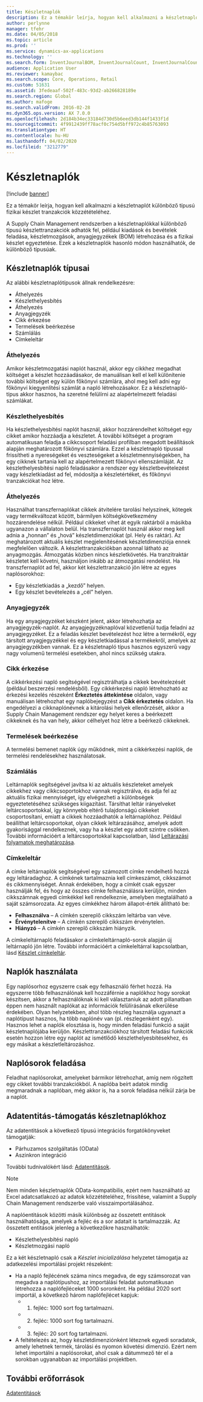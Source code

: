 ```yaml
---
title: Készletnaplók
description: Ez a témakör leírja, hogyan kell alkalmazni a készletnaplót különböző típusú fizikai készlet tranzakciók közzétételéhez.
author: perlynne
manager: tfehr
ms.date: 04/05/2018
ms.topic: article
ms.prod: ''
ms.service: dynamics-ax-applications
ms.technology: ''
ms.search.form: InventJournalBOM, InventJournalCount, InventJournalCountTag, InventJournalLossProfit, InventJournalMovement, InventJournalTransfer, WMSJournalTable
audience: Application User
ms.reviewer: kamaybac
ms.search.scope: Core, Operations, Retail
ms.custom: 51631
ms.assetid: 3fedeaaf-502f-483c-93d2-ab266828189e
ms.search.region: Global
ms.author: mafoge
ms.search.validFrom: 2016-02-28
ms.dyn365.ops.version: AX 7.0.0
ms.openlocfilehash: 2d184b34ec33184d730d5b6eed3db144f1433f1d
ms.sourcegitcommit: 4f9912439ff78acf0c754d5bff972c4b85763093
ms.translationtype: HT
ms.contentlocale: hu-HU
ms.lasthandoff: 04/02/2020
ms.locfileid: "3212779"
---
```

# <a name="inventory-journals"></a>Készletnaplók

[!include [banner](../includes/banner.md)]

Ez a témakör leírja, hogyan kell alkalmazni a készletnaplót különböző típusú fizikai készlet tranzakciók közzétételéhez.

A Supply Chain Management rendszerben a készletnaplókkal különböző típusú készlettranzakciók adhatók fel, például kiadások és bevételek feladása, készletmozgások, anyagjegyzékek (BOM) létrehozása és a fizikai készlet egyeztetése. Ezek a készletnaplók hasonló módon használhatók, de különböző típusúak.

## <a name="types-of-inventory-journals"></a>Készletnaplók típusai
Az alábbi készletnaplótípusok állnak rendelkezésre:

-   Áthelyezés
-   Készlethelyesbítés
-   Áthelyezés
-   Anyagjegyzék
-   Cikk érkezése
-   Termelések beérkezése
-   Számlálás
-   Címkeleltár

### <a name="movement"></a>Áthelyezés

Amikor készletmozgatási naplót használ, akkor egy cikkhez megadhat költséget a készlet hozzáadásakor, de manuálisan kell el kell különítenie további költséget egy külön főkönyvi számlára, ahol meg kell adni egy főkönyvi kiegyenlítési számlát a napló létrehozásakor. Ez a készletnapló-típus akkor hasznos, ha szeretné felülírni az alapértelmezett feladási számlákat.

### <a name="inventory-adjustment"></a>Készlethelyesbítés

Ha készlethelyesbítési naplót használ, akkor hozzárendelhet költséget egy cikket amikor hozzáadja a készletet. A további költséget a program automatikusan feladja a cikkcsoport feladási profilban megadott beállítások alapján meghatározott főkönyvi számlára. Ezzel a készletnapló típussal frissítheti a nyereségeket és veszteségeket a készletmennyiségekben, ha egy cikknek tartania kell az alapértelmezett főkönyvi ellenszámláját. Az készlethelyesbítési napló feladásakor a rendszer egy készletbevételezést vagy készletkiadást ad fel, módosítja a készletértéket, és főkönyvi tranzakciókat hoz létre.

### <a name="transfer"></a>Áthelyezés

Használhat transzfernaplókat cikkek átvitelére tarolási helyszínek, kötegek vagy termékváltozat között, bármilyen költségkövetkezmény hozzárendelése nélkül. Például cikkeket vihet át egyik raktárból a másikba ugyanazon a vállalaton belül. Ha transzfernaplót használ akkor meg kell adnia a „honnan” és „hová” készletdimenziókat (pl. Hely és raktár). Az meghatározott aktuális készlet megjelenítésének készletdimenziója ennek megfelelően változik. A készlettranzakciókban azonnal látható az anyagmozgás. Átmozgatás közben nincs készletkövetés. Ha tranzitraktár készletet kell követni, használjon inkább az átmozgatási rendelést. Ha transzfernaplót ad fel, akkor két készlettranzakció jön létre az egyes naplósorokhoz:

-   Egy készletkiadás a „kezdő” helyen.
-   Egy készlet bevételezés a „cél” helyen.

### <a name="bom"></a>Anyagjegyzék

Ha egy anyagjegyzéket készként jelent, akkor létrehozhatja az anyagjegyzék-naplót. Az anyagjegyzéknaplóval közvetlenül tudja feladni az anyagjegyzéket. Ez a feladás készlet bevételezést hoz létre a termékről, egy társított anyagjegyzékkel és egy készletkiadással a termékekről, amelyek az anyagjegyzékben vannak. Ez a készletnapló típus hasznos egyszerű vagy nagy volumenű termelési esetekben, ahol nincs szükség utakra.

### <a name="item-arrival"></a>Cikk érkezése

A cikkérkezési napló segítségével regisztrálhatja a cikkek bevételezését (például beszerzési rendelésből). Egy cikkérkezési napló létrehozható az érkezési kezelés részeként **Érkeztetés áttekintése** oldalon, vagy manuálisan létrehozhat egy naplóbejegyzést a **Cikk érkeztetés** oldalon. Ha engedélyezi a cikknaplónévnek a kitárolási helyek ellenőrzését, akkor a Supply Chain Management rendszer egy helyet keres a beérkezett cikkeknek és ha van hely, akkor célhelyet hoz létre a beérkező cikkeknek.

### <a name="production-input"></a>Termelések beérkezése

A termelési bemenet naplók úgy működnek, mint a cikkérkezési naplók, de termelési rendelésekhez használatosak.

### <a name="counting"></a>Számlálás

Leltárnaplók segítségével javítsa ki az aktuális készleteket amelyek cikkekhez vagy cikkcsoportokhoz vannak regisztrálva, és adja fel az aktuális fizikai mennyiséget, így elvégezheti a különbségek egyeztetetéséhez szükséges kiigazítást. Társíthat leltár irányelveket leltárcsoportokkal, így könnyebb eltérő tulajdonságú cikkeket csoportosítani, emiatt a cikkek hozzáadhatók a leltárnaplóhoz. Például beállíthat leltárcsoportokat, olyan cikkek leltárazásához, amelyek adott gyakorisággal rendelkeznek, vagy ha a készlet egy adott szintre csökken. További információért a leltárcsoportokkal kapcsolatban, lásd [Leltárazási folyamatok meghatározása](tasks/define-inventory-counting-processes.md).

### <a name="tag-counting"></a>Címkeleltár

A címke leltárnaplók segítségével egy számozott címke rendelhető hozzá egy leltáradaghoz. A címkének tartalmaznia kell címkeszámot, cikkszámot és cikkmennyiséget. Annak érdekében, hogy a címkét csak egyszer használják fel, és hogy az összes címke felhasználásra kerüljön, minden cikkszámnak egyedi címkékkel kell rendelkeznie, amelyben megtalálható a saját számsorozata. Az egyes címkékhez három állapot-érték állítható be:

-   **Felhasználva** – A címkén szereplő cikkszám leltárba van véve.
-   **Érvénytelenítve** – A címkén szereplő cikkszám érvénytelen.
-   **Hiányzó** – A címkén szereplő cikkszám hiányzik.

A címkeleltárnapló feladásakor a címkeleltárnapló-sorok alapján új leltárnapló jön létre. További információért a címkeleltárral kapcsolatban, lásd [Készlet címkeleltár](inventory-tag-counting.md).

## <a name="working-with-journals"></a>Naplók használata
Egy naplósorhoz egyszerre csak egy felhasználó férhet hozzá. Ha egyszerre több felhasználónak kell hozzáférnie a naplókhoz hogy sorokat készítsen, akkor a felhasználóknak ki kell választaniuk az adott pillanatban éppen nem használt naplókat az információk felülírásának elkerülése érdekében. Olyan helyzetekben, ahol több részleg használja ugyanazt a naplótípust hasznos, ha több naplónév van (pl. részlegenként egy). Hasznos lehet a naplók elosztása is, hogy minden feladási funkció a saját készletnaplójába kerüljön. Készlettranzakciókhoz társított feladási funkciók esetén hozzon létre egy naplót az ismétlődő készlethelyesbítésekhez, és egy másikat a készletleltározáshoz.

## <a name="posting-journal-lines"></a>Naplósorok feladása
Feladhat naplósorokat, amelyeket bármikor létrehozhat, amíg nem rögzített egy cikket további tranzakciókból. A naplóba beírt adatok mindig megmaradnak a naplóban, még akkor is, ha a sorok feladása nélkül zárja be a naplót.

## <a name="data-entity-support-for-inventory-journals"></a>Adatentitás-támogatás készletnaplókhoz

Az adatentitások a következő típusú integrációs forgatókönyveket támogatják:
-    Párhuzamos szolgáltatás (OData)
-  Aszinkron integráció

További tudnivalókért lásd: [Adatentitások](../../dev-itpro/data-entities/data-entities.md).

> [!NOTE]
> Nem minden készletnaplók OData-kompatibilis, ezért nem használható az Excel adatcsatlakozó az adatok közzétételéhez, frissítése, valamint a Supply Chain Management rendszerbe való visszaimportálásához. 

A naplóentitások közötti másik különbség az összetett entitások használhatósága, amelyek a fejléc és a sor adatait is tartalmazzák. Az összetett entitások jelenleg a következőkre használhatók:
-   Készlethelyesbítési napló
-   Készletmozgási napló

Ez a két készletnapló csak a *Készlet inicializálása* helyzetet támogatja az adatkezelési importálási projekt részeként:
-  Ha a napló fejlécének száma nincs megadva, de egy számsorozat van megadva a naplótípushoz, az importálási feladat automatikusan létrehozza a naplófejléceket 1000 soronként. Ha például 2020 sort importál, a következő három naplófejlécet kapjuk:
    -  1. fejléc: 1000 sort fog tartalmazni.
    -  2. fejléc: 1000 sort fog tartalmazni.
    -  3. fejléc: 20 sort fog tartalmazni.
-  A feltételezés az, hogy készletdimenziónként léteznek egyedi soradatok, amely lehetnek termék, tárolási és nyomon követési dimenzió. Ezért nem lehet importálni a naplósorokat, ahol csak a dátummező tér el a sorokban ugyanabban az importálási projektben.

## <a name="additional-resources"></a>További erőforrások

[Adatentitások](../../dev-itpro/data-entities/data-entities.md)
